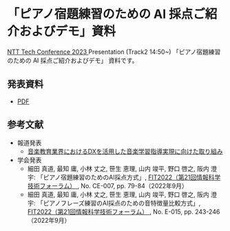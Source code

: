 <!-- -*- coding: utf-8 -*- -->
# 「ピアノ宿題練習のための AI 採点ご紹介およびデモ」資料

[NTT Tech Conference 2023
](https://ntt-developers.github.io/ntt-tech-conference/2023/)
Presentation (Track2 14:50~)
「ピアノ宿題練習のための AI 採点ご紹介およびデモ」
資料です。

## 発表資料

* [PDF](./20230324_NTTTechConf_PianoScoring_r3.pdf)

## 参考文献

* 報道発表
    + [音楽教育業界におけるDXを活用した音楽学習指導実現に向けた取り組み
](https://www.ntt-east.co.jp/release/detail/20220608_01.html)
* 学会発表
    + 細田 真道, 最知 庸, 小林 丈之,
      笹生 恵理, 山内 竣平, 野口 啓之, 阪内 澄宇:
      「ピアノ宿題練習のためのAI採点方式」,
      [FIT2022（第21回情報科学技術フォーラム）
](https://www.ipsj.or.jp/event/fit/fit2022/index.html),
      No. CE-007, pp. 79-84（2022年9月）
    + 細田 真道, 最知 庸, 小林 丈之,
      笹生 恵理, 山内 竣平, 野口 啓之, 阪内 澄宇:
      「ピアノフレーズ練習のAI採点のための音特徴量比較方式」,
      [FIT2022（第21回情報科学技術フォーラム）
](https://www.ipsj.or.jp/event/fit/fit2022/index.html),
      No. E-015, pp. 243-246（2022年9月）

